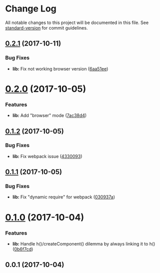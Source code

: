# Change Log

All notable changes to this project will be documented in this file. See [standard-version](https://github.com/conventional-changelog/standard-version) for commit guidelines.

<a name="0.2.1"></a>
## [0.2.1](https://github.com/rand0me/any-component/compare/v0.2.0...v0.2.1) (2017-10-11)


### Bug Fixes

* **lib:** Fix not working browser version ([6aa51ee](https://github.com/rand0me/any-component/commit/6aa51ee))



<a name="0.2.0"></a>
# [0.2.0](https://github.com/rand0me/any-component/compare/v0.1.2...v0.2.0) (2017-10-05)


### Features

* **lib:** Add "browser" mode ([7ac38d4](https://github.com/rand0me/any-component/commit/7ac38d4))



<a name="0.1.2"></a>
## [0.1.2](https://github.com/rand0me/any-component/compare/v0.1.1...v0.1.2) (2017-10-05)


### Bug Fixes

* **lib:** Fix webpack issue ([4330093](https://github.com/rand0me/any-component/commit/4330093))



<a name="0.1.1"></a>
## [0.1.1](https://github.com/rand0me/any-component/compare/v0.1.0...v0.1.1) (2017-10-05)


### Bug Fixes

* **lib:** Fix "dynamic require" for webpack ([030937a](https://github.com/rand0me/any-component/commit/030937a))



<a name="0.1.0"></a>
# [0.1.0](https://github.com/rand0me/any-component/compare/v0.0.1...v0.1.0) (2017-10-04)


### Features

* **lib:** Handle h()/createComponent() dilemma by always linking it to h() ([0b6f7cd](https://github.com/rand0me/any-component/commit/0b6f7cd))



<a name="0.0.1"></a>
## 0.0.1 (2017-10-04)
